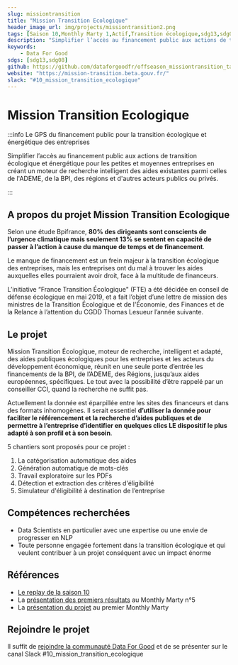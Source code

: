 ```yaml
---
slug: missiontransition
title: "Mission Transition Ecologique"
header_image_url: img/projects/missiontransition2.png
tags: [Saison 10,Monthly Marty 1,Actif,Transition écologique,sdg13,sdg08]
description: "Simplifier l’accès au financement public aux actions de transition écologique et énergétique pour les petites et moyennes entreprises en créant un moteur de recherche intelligent des aides existantes parmi celles de l'ADEME, de la BPI, des régions et d'autres acteurs publics ou privés."
keywords:
    - Data For Good
sdgs: [sdg13,sdg08]
github: https://github.com/dataforgoodfr/offseason_missiontransition_tagging
website: "https://mission-transition.beta.gouv.fr/"
slack: "#10_mission_transition_ecologique"
---
```


# Mission Transition Ecologique

:::info Le GPS du financement public pour la transition écologique et énergétique des entreprises

Simplifier l’accès au financement public aux actions de transition écologique et énergétique pour les petites et moyennes entreprises en créant un moteur de recherche intelligent des aides existantes parmi celles de l'ADEME, de la BPI, des régions et d'autres acteurs publics ou privés.

:::


## A propos du projet Mission Transition Ecologique

Selon une étude Bpifrance, **80% des dirigeants sont conscients de l’urgence climatique mais seulement 13% se sentent en capacité de passer à l’action à cause du manque de temps et de financement**.

Le manque de financement est un frein majeur à la transition écologique des entreprises, mais les entreprises ont du mal à trouver les aides auxquelles elles pourraient avoir droit, face à la multitude de financeurs.

L’initiative “France Transition Écologique" (FTE) a été décidée en conseil de défense écologique en mai 2019, et a fait l’objet d’une lettre de mission des ministres de la Transition Écologique et de l'Économie, des Finances et de la Relance à l’attention du CGDD Thomas Lesueur l’année suivante.

## Le projet 

Mission Transition Écologique, moteur de recherche, intelligent et adapté, des aides publiques écologiques pour les entreprises et les acteurs du développement économique, réunit en une seule porte d’entrée les financements de la BPI, de l’ADEME, des Régions, jusqu’aux aides européennes, spécifiques. Le tout avec la possibilité d’être rappelé par un conseiller CCI, quand la recherche ne suffit pas. 

Actuellement la donnée est éparpillée entre les sites des financeurs et dans des formats inhomogènes. Il serait essentiel **d’utiliser la donnée pour faciliter le référencement et la recherche d’aides publiques et de permettre à l’entreprise d’identifier en quelques clics LE dispositif le plus adapté à son profil et à son besoin**.

5 chantiers sont proposés pour ce projet : 
1. La catégorisation automatique des aides
2. Génération automatique de mots-clés 
3. Travail exploratoire sur les PDFs
4. Détection et extraction des critères d'éligibilité 
5. Simulateur d'éligibilité à destination de l’entreprise


## Compétences recherchées
- Data Scientists en particulier avec une expertise ou une envie de progresser en NLP 
- Toute personne engagée fortement dans la transition écologique et qui veulent contribuer à un projet conséquent avec un impact énorme

## Références
- [Le replay de la saison 10](https://www.youtube.com/watch?v=bnAXCjD2l80&t=1960s)
- La [présentation des premiers résultats](https://www.youtube.com/watch?v=Lgnypz2N-Fc&t=3371s) au Monthly Marty n°5
- La [présentation du projet](https://www.youtube.com/watch?v=kSwJopxsphQ&t=2146s) au premier Monthly Marty

## Rejoindre le projet
Il suffit de [rejoindre la communauté Data For Good](/join) et de se présenter sur le canal Slack #10_mission_transition_ecologique

